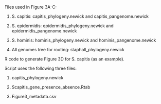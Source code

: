 Files used in Figure 3A-C:

1. S. capitis: capitis_phylogeny.newick and capitis_pangenome.newick

2. S. epidermidis: epidermidis_phylogeny.newick and epidermidis_pangenome.newick

3. S. hominis: hominis_phylogeny.newick and hominis_pangenome.newick

4. All genomes tree for rooting: staphall_phylogeny.newick



R code to generate Figure 3D for S. capitis (as an example).

Script uses the following three files:

1. capitis_phylogeny.newick

2. Scapitis_gene_presence_absence.Rtab

3. Figure3_metadata.csv
